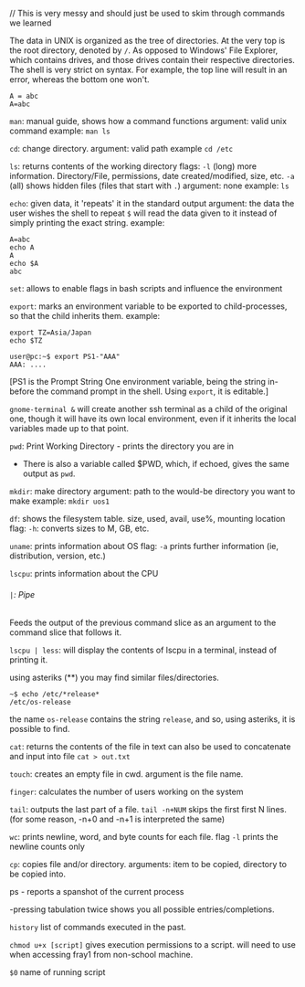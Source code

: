 
// This is very messy and should just be used to skim through commands we learned

The data in UNIX is organized as the tree of directories. At the very top is the root directory, denoted by `/`. As opposed to Windows' File Explorer, which contains drives, and those drives contain their respective directories.
The shell is very strict on syntax. For example, the top line will result in an error, whereas the bottom one won't.
```
A = abc
A=abc
```

`man`: manual guide, shows how a command functions 
argument: valid unix command
example: `man ls`

`cd`: change directory.
argument: valid path
example `cd /etc`

`ls`: returns contents of the working directory
flags: `-l` (long) more information. Directory/File, permissions, date created/modified, size, etc. `-a` (all) shows hidden files (files that start with `.`)
argument: none
example: `ls`

`echo`: given data, it 'repeats' it in the standard output
argument: the data the user wishes the shell to repeat
`$` will read the data given to it instead of simply printing the exact string.
example:
```
A=abc
echo A
A
echo $A
abc
```

`set`: allows to enable flags in bash scripts and influence the environment

`export`: marks an environment variable to be exported to child-processes, so that the child inherits them.
example:
```
export TZ=Asia/Japan
echo $TZ
```

```
user@pc:~$ export PS1-"AAA"
AAA: ....
```
[PS1 is the Prompt String One environment variable, being the string in-before the command prompt in the shell. Using `export`, it is editable.]

`gnome-terminal &` will create another ssh terminal as a child of the original one, though it will have its own local environment, even if it inherits the local variables made up to that point.

`pwd`: Print Working Directory - prints the directory you are in
- There is also a variable called $PWD, which, if echoed, gives the same output as `pwd`.


`mkdir`: make directory
argument: path to the would-be directory you want to make
example: `mkdir uos1`

`df`: shows the filesystem table. size, used, avail, use%, mounting location
flag: `-h`: converts sizes to M, GB, etc.

`uname`: prints information about OS 
flag: `-a` prints further information (ie, distribution, version, etc.)

`lscpu`: prints information about the CPU

###### `|`: Pipe
Feeds the output of the previous command slice as an argument to the command slice that follows it.

`lscpu | less`: will display the contents of lscpu in a terminal, instead of printing it.


using asteriks (\*\*) you may find similar files/directories.
```
~$ echo /etc/*release*
/etc/os-release
```
the name `os-release` contains the string `release`, and so, using asteriks, it is possible to find.

`cat`: returns the contents of the file in text
can also be used to concatenate and input into file
`cat > out.txt`

`touch`: creates an empty file in cwd. argument is the file name.

`finger`: calculates the number of users working on the system

`tail`: outputs the last part of a file. 
`tail -n+NUM` skips the first first N lines. (for some reason, -n+0 and -n+1 is interpreted the same)

`wc`: prints newline, word, and byte counts for each file.
flag `-l` prints the newline counts only

`cp`: copies file and/or directory.
arguments: item to be copied, directory to be copied into.

ps - reports a spanshot of the current process


-pressing tabulation twice shows you all possible entries/completions.

`history` list of commands executed in the past.

`chmod u+x [script]` gives execution permissions to a script.
will need to use when accessing fray1 from non-school machine.

`$0` name of running script 